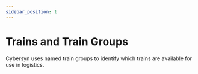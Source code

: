 ```yaml
---
sidebar_position: 1
---
```


# Trains and Train Groups

Cybersyn uses named train groups to identify which trains are available for use in logistics.
